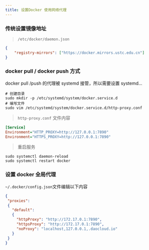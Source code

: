 ```yaml
---
title: 设置Docker 使用网络代理
---
```


### 传统设置镜像地址

> `/etc/docker/daemon.json`

```json
{
    "registry-mirrors": ["https://docker.mirrors.ustc.edu.cn"]
}
```

### docker pull / docker push 方式
docker pull /push 的代理被 systemd 接管，所以需要设置 systemd…

```shell
# 创建目录
sudo mkdir -p /etc/systemd/system/docker.service.d
# 编写文件
sudo vim /etc/systemd/system/docker.service.d/http-proxy.conf
```

> `http-proxy.conf` 文件内容
```ini
[Service]
Environment="HTTP_PROXY=http://127.0.0.1:7890"
Environment="HTTPS_PROXY=http://127.0.0.1:7890"
```

> 重启服务
```shell
sudo systemctl daemon-reload
sudo systemctl restart docker
```

### 设置 docker 全局代理

`~/.docker/config.json`文件编辑以下内容

```json
{
 "proxies":
 {
   "default":
   {
     "httpProxy": "http://172.17.0.1:7890",
     "httpsProxy": "http://172.17.0.1:7890",
     "noProxy": "localhost,127.0.0.1,.daocloud.io"
   }
 }
}
```


